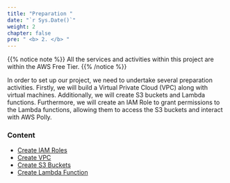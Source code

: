 ```yaml
---
title: "Preparation "
date: "`r Sys.Date()`"
weight: 2
chapter: false
pre: " <b> 2. </b> "
---
```


{{% notice note %}}
All the services and activities within this project are within the AWS Free Tier.
{{% /notice %}}

In order to set up our project, we need to undertake several preparation activities. Firstly, we will build a Virtual Private Cloud (VPC) along with virtual machines. Additionally, we will create S3 buckets and Lambda functions. Furthermore, we will create an IAM Role to grant permissions to the Lambda functions, allowing them to access the S3 buckets and interact with AWS Polly.

### Content

- [Create IAM Roles](2.1.create-iam-roles/)
- [Create VPC](2.2.create-vpc/)
- [Create S3 Buckets](2.3.create-s3-buckets/)
- [Create Lambda Function](2.4.create-lambda-function/)
